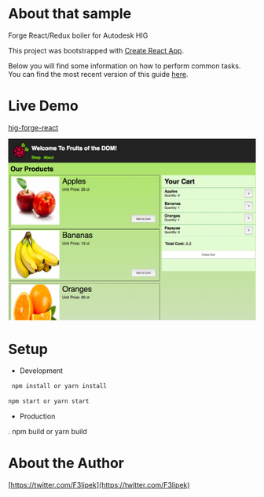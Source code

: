 # About that sample

Forge React/Redux boiler for Autodesk HIG

This project was bootstrapped with [Create React App](https://github.com/facebookincubator/create-react-app).

Below you will find some information on how to perform common tasks.<br>
You can find the most recent version of this guide [here](https://github.com/facebookincubator/create-react-app/blob/master/packages/react-scripts/template/README.md).

# Live Demo

[hig-forge-react](https://leefsmp.github.io/hig-forge-react/build)

![thumbnail](thumbnail.png)

# Setup

 * Development

 ```sh
  npm install or yarn install
  ```
  ```sh
  npm start or yarn start
  ```
 
* Production

 . npm build or yarn build

# About the Author

[https://twitter.com/F3lipek](https://twitter.com/F3lipek)